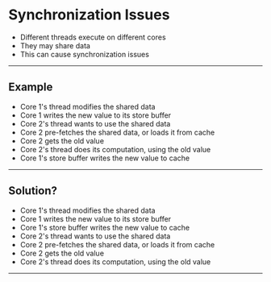 # Synchronization Issues

- Different threads execute on different cores
- They may share data
- This can cause synchronization issues

---

## Example

- Core 1's thread modifies the shared data
- Core 1 writes the new value to its store buffer
- Core 2's thread wants to use the shared data
- Core 2 pre-fetches the shared data, or loads it from cache
- Core 2 gets the old value
- Core 2's thread does its computation, using the old value
- Core 1's store buffer writes the new value to cache

---

## Solution?

- Core 1's thread modifies the shared data
- Core 1 writes the new value to its store buffer
- Core 1's store buffer writes the new value to cache
- Core 2's thread wants to use the shared data
- Core 2 pre-fetches the shared data, or loads it from cache
- Core 2 gets the old value
- Core 2's thread does its computation, using the old value

---
